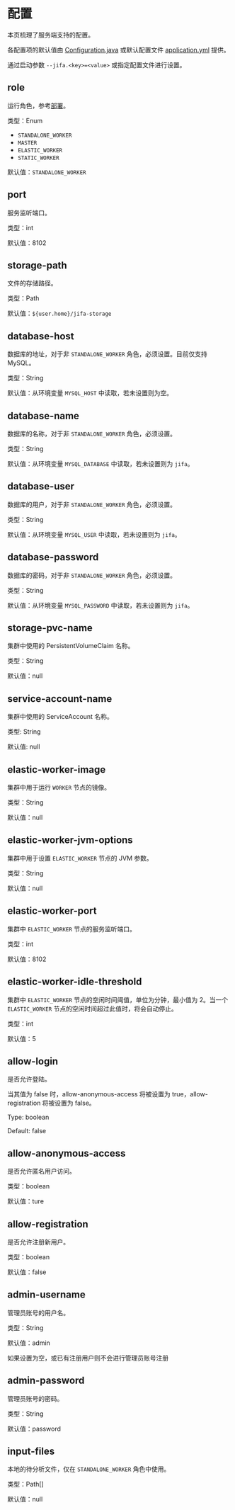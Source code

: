 # 配置

本页梳理了服务端支持的配置。

各配置项的默认值由 [Configuration.java](https://github.com/eclipse/jifa/blob/main/server/src/main/java/org/eclipse/jifa/server/Configuration.java)
或默认配置文件 [application.yml](https://github.com/eclipse/jifa/blob/main/server/src/main/resources/application.yml)
提供。

通过启动参数 `--jifa.<key>=<value>` 或指定配置文件进行设置。

## role

运行角色，参考[部署](./deployment.md)。

类型：Enum

- `STANDALONE_WORKER`
- `MASTER`
- `ELASTIC_WORKER`
- `STATIC_WORKER`

默认值：`STANDALONE_WORKER`

## port

服务监听端口。

类型：int

默认值：8102

## storage-path

文件的存储路径。

类型：Path

默认值：`${user.home}/jifa-storage`

## database-host

数据库的地址，对于非 `STANDALONE_WORKER` 角色，必须设置。目前仅支持 MySQL。

类型：String

默认值：从环境变量 `MYSQL_HOST` 中读取，若未设置则为空。

## database-name

数据库的名称，对于非 `STANDALONE_WORKER` 角色，必须设置。

类型：String

默认值：从环境变量 `MYSQL_DATABASE` 中读取，若未设置则为 `jifa`。

## database-user

数据库的用户，对于非 `STANDALONE_WORKER` 角色，必须设置。

类型：String

默认值：从环境变量 `MYSQL_USER` 中读取，若未设置则为 `jifa`。

## database-password

数据库的密码，对于非 `STANDALONE_WORKER` 角色，必须设置。

类型：String

默认值：从环境变量 `MYSQL_PASSWORD` 中读取，若未设置则为 `jifa`。

## storage-pvc-name

集群中使用的 PersistentVolumeClaim 名称。

类型：String

默认值：null

## service-account-name

集群中使用的 ServiceAccount 名称。

类型: String

默认值: null

## elastic-worker-image

集群中用于运行 `WORKER` 节点的镜像。

类型：String

默认值：null

## elastic-worker-jvm-options

集群中用于设置 `ELASTIC_WORKER` 节点的 JVM 参数。

类型：String

默认值：null

## elastic-worker-port

集群中 `ELASTIC_WORKER` 节点的服务监听端口。

类型：int

默认值：8102

## elastic-worker-idle-threshold

集群中 `ELASTIC_WORKER` 节点的空闲时间阈值，单位为分钟，最小值为 2。当一个 `ELASTIC_WORKER` 节点的空闲时间超过此值时，将会自动停止。

类型：int

默认值：5

## allow-login

是否允许登陆。

当其值为 false 时，allow-anonymous-access 将被设置为 true，allow-registration 将被设置为 false。

Type: boolean

Default: false

## allow-anonymous-access

是否允许匿名用户访问。

类型：boolean

默认值：ture

## allow-registration

是否允许注册新用户。

类型：boolean

默认值：false

## admin-username

管理员账号的用户名。

类型：String

默认值：admin

如果设置为空，或已有注册用户则不会进行管理员账号注册

## admin-password

管理员账号的密码。

类型：String

默认值：password

## input-files

本地的待分析文件，仅在 `STANDALONE_WORKER` 角色中使用。

类型：Path[]

默认值：null